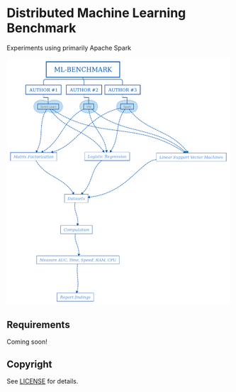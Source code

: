 # Distributed Machine Learning Benchmark
Experiments using primarily Apache Spark

 ![ML-Benchmark](images/ml-benchmark.png)


## Requirements
Coming soon! 


## Copyright
See [LICENSE](LICENSE) for details.
